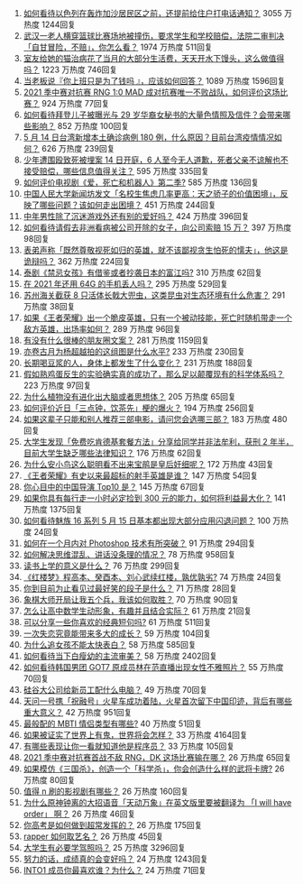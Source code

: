 1. [如何看待以色列在轰炸加沙居民区之前，还提前给住户打电话通知？](https://www.zhihu.com/question/459381446) 3055 万热度 1244回复
1. [武汉一老人横穿篮球比赛场地被撞伤，要求学生和学校赔偿，法院二审判决「自甘冒险，不赔」，你怎么看？](https://www.zhihu.com/question/458886791) 1974 万热度 511回复
1. [室友给她的猫治病花了当月的大部分生活费，天天开水下馒头，这么做值得吗？](https://www.zhihu.com/question/458055949) 1223 万热度 746回复
1. [当老板说『你上班只是为了钱吗 』，应该如何回答？](https://www.zhihu.com/question/459271480) 1089 万热度 1596回复
1. [2021 季中赛对抗赛 RNG 1:0 MAD 成对抗赛唯一不败战队，如何评价这场比赛？](https://www.zhihu.com/question/459644598) 924 万热度 77回复
1. [如何看待拜登儿子被曝光与 29 岁华裔女秘书的大量色情照及信件？会带来哪些影响？](https://www.zhihu.com/question/458657086) 852 万热度 100回复
1. [5 月 14 日台湾新增本土确诊病例 180 例，什么原因？目前台湾疫情情况如何？](https://www.zhihu.com/question/459531944) 626 万热度 239回复
1. [少年遭围殴致死被埋案 14 日开庭，6 人至今无人道歉，死者父亲不谅解也不接受赔偿，哪些信息值得关注？](https://www.zhihu.com/question/459368723) 595 万热度 335回复
1. [如何评价电视剧《爱，死亡和机器人》第二季?](https://www.zhihu.com/question/392099994) 585 万热度 136回复
1. [中国人民大学新闻坊发文「名校生焦虑几率更高：天之骄子的价值困境」，反映了哪些问题？该如何走出困境？](https://www.zhihu.com/question/459560350) 451 万热度 244回复
1. [中年男性除了沉迷游戏外还有别的爱好吗？](https://www.zhihu.com/question/459226864) 424 万热度 396回复
1. [如何看待请假去非洲看病被公司开除的女子，向公司索赔 15 万？](https://www.zhihu.com/question/459337590) 397 万热度 98回复
1. [表弟声称「既然尊敬视死如归的英雄，就不该鄙视贪生怕死的懦夫」，他这是诡辩吗？](https://www.zhihu.com/question/459177318) 362 万热度 224回复
1. [泰剧《禁忌女孩》有借鉴或者抄袭日本的富江吗?](https://www.zhihu.com/question/372621639) 310 万热度 62回复
1. [在 2021 年还用 64G 的手机丢人吗？](https://www.zhihu.com/question/459213190) 295 万热度 529回复
1. [苏州海关截获 8 只活体长戟大兜虫，这类昆虫对生态环境有什么危害？](https://www.zhihu.com/question/459391470) 291 万热度 38回复
1. [如果《王者荣耀》出一个脆皮英雄，只有一个被动技能，死亡时随机带走一个敌方英雄，出场率如何？](https://www.zhihu.com/question/459413105) 289 万热度 96回复
1. [有没有什么很棒的朋友圈文案？](https://www.zhihu.com/question/314092494) 281 万热度 1159回复
1. [亦卷古月为杨超越拍的这组图是什么水平?](https://www.zhihu.com/question/459282561) 233 万热度 230回复
1. [长期喝豆浆的人，身体上都发生了什么变化？](https://www.zhihu.com/question/382035677) 231 万热度 188回复
1. [假如熟鸡蛋反生的实验确实真的成功了，那么足以颠覆现有的科学体系吗？](https://www.zhihu.com/question/456677213) 223 万热度 97回复
1. [为什么植物没有进化出大脑或者思想体？](https://www.zhihu.com/question/437474056) 205 万热度 65回复
1. [如何评价近日「三点钟，饮茶先」梗的爆火？](https://www.zhihu.com/question/459087204) 194 万热度 256回复
1. [如果这辈子只能和别人推荐三部电影，请问您会选哪三部？](https://www.zhihu.com/question/444313984) 183 万热度 480回复
1. [大学生发现「免费吃肯德基套餐方法」分享给同学并非法牟利，获刑 2 年半，目前大学生缺乏哪些法律知识？](https://www.zhihu.com/question/458862596) 176 万热度 62回复
1. [为什么安小鸟这么聪明看不出来宝鹃是皇后奸细呢？](https://www.zhihu.com/question/338703838) 172 万热度 43回复
1. [《王者荣耀》有史以来最超标的射手英雄是谁？](https://www.zhihu.com/question/458538827) 147 万热度 54回复
1. [你心目中的中国导演 Top10 是？](https://www.zhihu.com/question/314257835) 145 万热度 67回复
1. [如果你具有每行走一小时必定捡到 300 元的能力，如何将利益最大化？](https://www.zhihu.com/question/439876862) 141 万热度 1375回复
1. [如何看待魅族 16 系列 5 月 15 日基本都出现大部分应用闪退问题？](https://www.zhihu.com/question/459492278) 100 万热度 24回复
1. [如何在一个月内对 Photoshop 技术有所突破？](https://www.zhihu.com/question/39164259) 91 万热度 294回复
1. [如何解决思维混乱、讲话没条理的情况？](https://www.zhihu.com/question/30173526) 78 万热度 958回复
1. [读书上学的意义是什么？](https://www.zhihu.com/question/457826127) 76 万热度 299回复
1. [《红楼梦》程高本、癸酉本、刘心武续红楼，孰优孰劣?](https://www.zhihu.com/question/459185982) 74 万热度 24回复
1. [你到目前为止看见过最好笑的段子是什么？](https://www.zhihu.com/question/297417967) 71 万热度 28回复
1. [象棋大师开局让我五个兵，我该如何取胜？](https://www.zhihu.com/question/458811041) 70 万热度 90回复
1. [怎么让高中数学生动形象，有趣并且结合实际？](https://www.zhihu.com/question/457752589) 61 万热度 21回复
1. [可以分享一些你喜欢的经典短句吗?](https://www.zhihu.com/question/454951591) 61 万热度 511回复
1. [一次失恋究竟能带来多大的成长？](https://www.zhihu.com/question/364747959) 59 万热度 104回复
1. [为什么追女孩不能太快表白？](https://www.zhihu.com/question/354110420) 58 万热度 585回复
1. [如何看待当下白瘦幼的主流审美？](https://www.zhihu.com/question/63812554) 58 万热度 2402回复
1. [如何看待韩国男团 GOT7 原成员林在范直播出现女性不雅照片？](https://www.zhihu.com/question/459375130) 55 万热度 70回复
1. [硅谷大公司给新员工配什么电脑？](https://www.zhihu.com/question/46739077) 49 万热度 70回复
1. [天问一号携「祝融号」火星车成功着陆，火星首次留下中国印迹，背后有哪些重大意义？](https://www.zhihu.com/question/459371819) 42 万热度 951回复
1. [最般配的 MBTI 情侣类型有哪些?](https://www.zhihu.com/question/428375844) 40 万热度 51回复
1. [如果被证实了世界上有鬼，世界将会怎样？](https://www.zhihu.com/question/405528524) 33 万热度 4164回复
1. [有哪些表现让你一看就知道他是程序员？](https://www.zhihu.com/question/453277901) 33 万热度 105回复
1. [2021 季中赛对抗赛首战不敌 RNG，DK 这场比赛输在哪？](https://www.zhihu.com/question/459461021) 26 万热度 65回复
1. [如果模仿《三国杀》，创造一个「科学杀」，你会创造什么样的武将卡牌?](https://www.zhihu.com/question/452646740) 26 万热度 80回复
1. [值得 n 刷的影视剧有哪些？](https://www.zhihu.com/question/452689050) 26 万热度 160回复
1. [为什么原神钟离的大招语音「天动万象」在英文版里要被翻译为 「I will have order」 啊？](https://www.zhihu.com/question/454824234) 26 万热度 46回复
1. [你高考是如何做到超常发挥的？](https://www.zhihu.com/question/278979830) 26 万热度 175回复
1. [rapper 如何取艺名？](https://www.zhihu.com/question/453353784) 26 万热度 45回复
1. [大学生有必要学驾照吗？](https://www.zhihu.com/question/323177845) 25 万热度 3296回复
1. [努力的话，成绩真的会变好吗？](https://www.zhihu.com/question/451605083) 24 万热度 1243回复
1. [INTO1 成员你最喜欢谁？为什么？](https://www.zhihu.com/question/459155590) 24 万热度 71回复